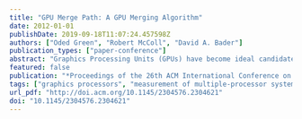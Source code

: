 ```yaml
---
title: "GPU Merge Path: A GPU Merging Algorithm"
date: 2012-01-01
publishDate: 2019-09-18T11:07:24.457598Z
authors: ["Oded Green", "Robert McColl", "David A. Bader"]
publication_types: ["paper-conference"]
abstract: "Graphics Processing Units (GPUs) have become ideal candidates for the development of fine-grain parallel algorithms as the number of processing elements per GPU increases. In addition to the increase in cores per system, new memory hierarchies and increased bandwidth have been developed that allow for significant performance improvement when computation is performed using certain types of memory access patterns.  Merging two sorted arrays is a useful primitive and is a basic building block for numerous applications such as joining database queries, merging adjacency lists in graphs, and set intersection. An efficient parallel merging algorithm partitions the sorted input arrays into sets of non-overlapping sub-arrays that can be independently merged on multiple cores. For optimal performance, the partitioning should be done in parallel and should divide the input arrays such that each core receives an equal size of data to merge.  In this paper, we present an algorithm that partitions the workload equally amongst the GPU Streaming Multi-processors (SM). Following this, we show how each SM performs a parallel merge and how to divide the work so that all the GPU's Streaming Processors (SP) are utilized. All stages in this algorithm are parallel. The new algorithm demonstrates good utilization of the GPU memory hierarchy. This approach demonstrates an average of 20X and 50X speedup over a sequential merge on the x86 platform for integer and floating point, respectively. Our implementation is 10X faster than the fast parallel merge supplied in the CUDA Thrust library."
featured: false
publication: "*Proceedings of the 26th ACM International Conference on Supercomputing*"
tags: ["graphics processors", "measurement of multiple-processor systems", "parallel algorithms", "parallel systems"]
url_pdf: "http://doi.acm.org/10.1145/2304576.2304621"
doi: "10.1145/2304576.2304621"
---
```


